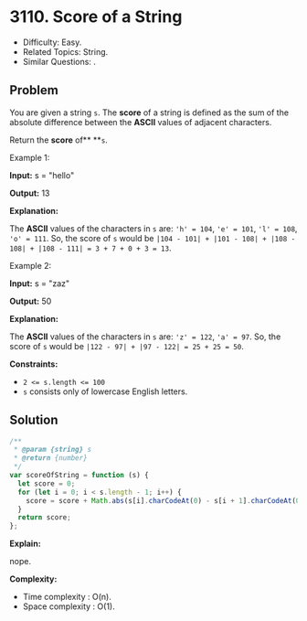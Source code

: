 # 3110. Score of a String

- Difficulty: Easy.
- Related Topics: String.
- Similar Questions: .

## Problem

You are given a string `s`. The **score** of a string is defined as the sum of the absolute difference between the **ASCII** values of adjacent characters.

Return the **score** of\*\* \*\*`s`.

Example 1:

**Input:** s = "hello"

**Output:** 13

**Explanation:**

The **ASCII** values of the characters in `s` are: `'h' = 104`, `'e' = 101`, `'l' = 108`, `'o' = 111`. So, the score of `s` would be `|104 - 101| + |101 - 108| + |108 - 108| + |108 - 111| = 3 + 7 + 0 + 3 = 13`.

Example 2:

**Input:** s = "zaz"

**Output:** 50

**Explanation:**

The **ASCII** values of the characters in `s` are: `'z' = 122`, `'a' = 97`. So, the score of `s` would be `|122 - 97| + |97 - 122| = 25 + 25 = 50`.

**Constraints:**

- `2 <= s.length <= 100`
- `s` consists only of lowercase English letters.

## Solution

```javascript
/**
 * @param {string} s
 * @return {number}
 */
var scoreOfString = function (s) {
  let score = 0;
  for (let i = 0; i < s.length - 1; i++) {
    score = score + Math.abs(s[i].charCodeAt(0) - s[i + 1].charCodeAt(0));
  }
  return score;
};
```

**Explain:**

nope.

**Complexity:**

- Time complexity : O(n).
- Space complexity : O(1).
